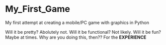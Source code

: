 # My_First_Game
My first attempt at creating a mobile/PC game with graphics in Python

Will it be pretty? Abolutely not.
Will it be functional? Not likely.
Will it be fun? Maybe at times.
Why are you doing this, then?? For the **EXPERIENCE**
